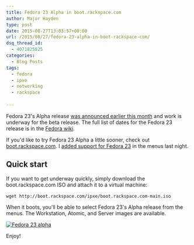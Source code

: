 ```yaml
---
title: Fedora 23 Alpha in boot.rackspace.com
author: Major Hayden
type: post
date: 2015-08-27T13:03:57+00:00
url: /2015/08/27/fedora-23-alpha-in-boot-rackspace-com/
dsq_thread_id:
  - 4071825825
categories:
  - Blog Posts
tags:
  - fedora
  - ipxe
  - networking
  - rackspace

---
```

Fedora 23's Alpha release [was announced earlier this month][1] and work is underway for the beta release. The full list of dates for the Fedora 23 release is in the [Fedora wiki][2].

If you'd like to try Fedora 23 Alpha a little sooner, check out [boot.rackspace.com][3]. I [added support for Fedora 23][4] in the menus last night.

## Quick start

If you want to get underway quickly, simply download the boot.rackspace.com ISO and attach it to a virtual machine:

```
wget http://boot.rackspace.com/ipxe/boot.rackspace.com-main.iso
```


When it boots, you'll be able to select Fedora 23's Alpha release from the menus. The Workstation, Atomic, and Server images are available.

[<img src="/wp-content/uploads/2015/08/f23_alpha_bootrackspace.png" alt="Fedora 23 alpha" width="720" height="512" class="aligncenter size-full wp-image-5855" srcset="/wp-content/uploads/2015/08/f23_alpha_bootrackspace.png 720w, /wp-content/uploads/2015/08/f23_alpha_bootrackspace-300x213.png 300w" sizes="(max-width: 720px) 100vw, 720px" />][5]

Enjoy!

 [1]: https://lists.fedoraproject.org/pipermail/announce/2015-August/003284.html
 [2]: https://fedoraproject.org/wiki/Releases/23/Schedule
 [3]: http://bootrackspacecom.readthedocs.org/en/latest/
 [4]: https://github.com/rackerlabs/boot.rackspace.com/pull/21
 [5]: /wp-content/uploads/2015/08/f23_alpha_bootrackspace.png
